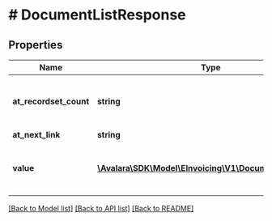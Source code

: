 # # DocumentListResponse

## Properties

Name | Type | Description | Notes
------------ | ------------- | ------------- | -------------
**at_recordset_count** | **string** | Count of collections for the given date range | [optional]
**at_next_link** | **string** |  | [optional]
**value** | [**\Avalara\\SDK\Model\\EInvoicing\\V1\DocumentSummary[]**](DocumentSummary.md) | Array of documents matching query parameters |

[[Back to Model list]](../../../README.md#models) [[Back to API list]](../../../README.md#endpoints) [[Back to README]](../../../README.md)
